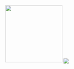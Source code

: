 <img height="180em" src="https://github-readme-stats.vercel.app/api?username=umara25&show_icons=true&theme=tokyonight" />

<img align="center" src="https://github-readme-stats.vercel.app/api/top-langs/?username=umara25&show_icons=true&theme=tokyonight&layout=compact" />
